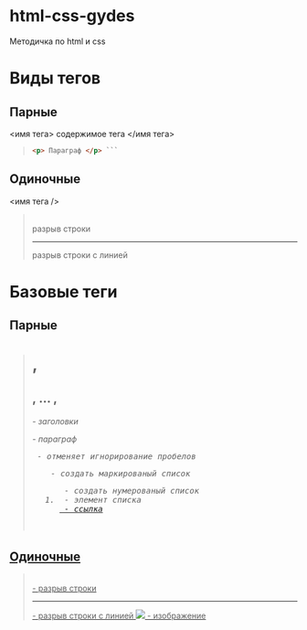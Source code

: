# html-css-gydes
Методичка по html и css

# Виды тегов
## Парные
<имя тега> содержимое тега </имя тега>
> ```html <h1> Заголовок первого уровня </h1> 
> <p> Параграф </p> ```

## Одиночные

<имя тега />
> <br />
> разрыв строки
> <hr />
> разрыв строки с линией

# Базовые теги

## Парные

> <h1>, <h2>, ... , <h6> - заголовки
> <p> - параграф
> <pre> - отменяет игнорирование пробелов
> <ul> - создать маркированый список
> <ol> - создать нумерованый список
> <li> - элемент списка
> <a href = "путь до файла"> - ссылка

## Одиночные

> <br /> - разрыв строки
> <hr /> - разрыв строки с линией
> <img  src = "путь до файла"/> - изображение

